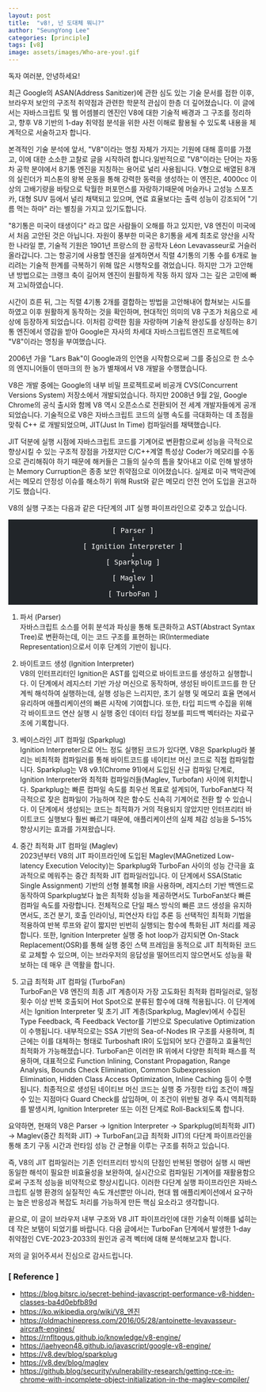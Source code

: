 ```yaml
---
layout: post
title:  "v8!, 넌 도대체 뭐니?"
author: "SeungYong Lee"
categories: [principle]
tags: [v8]
image: assets/images/Who-are-you!.gif
---
```

독자 여러분, 안녕하세요!

최근 Google의 ASAN(Address Sanitizer)에 관한 심도 있는 기술 문서를 접한 이후, 브라우저 보안의 구조적 취약점과 관련한 학문적 관심이 한층 더 깊어졌습니다. 이 글에서는 자바스크립트 및 웹 어셈블리 엔진인 V8에 대한 기술적 배경과 그 구조를 정리하고, 향후 V8 기반의 1-day 취약점 분석을 위한 사전 이해로 활용될 수 있도록 내용을 체계적으로 서술하고자 합니다.

본격적인 기술 분석에 앞서, "V8"이라는 명칭 자체가 가지는 기원에 대해 흥미를 가졌고, 이에 대한 소소한 고찰로 글을 시작하려 합니다.일반적으로 "V8"이라는 단어는 자동차 공학 분야에서 8기통 엔진을 지칭하는 용어로 널리 사용됩니다. V형으로 배열된 8개의 실린더가 피스톤의 왕복 운동을 통해 강력한 동력을 생성하는 이 엔진은, 4000cc 이상의 고배기량을 바탕으로 탁월한 퍼포먼스를 자랑하기때문에 머슬카나 고성능 스포츠카, 대형 SUV 등에서 널리 채택되고 있으며, 연료 효율보다는 출력 성능이 강조되어 "기름 먹는 하마" 라는 별칭을 가지고 있기도합니다.

"8기통은 미국이 태생이다" 라고 많은 사람들이 오해를 하고 있지만, V8 엔진이 미국에서 처음 고안된 것은 아닙니다. 자원이 풍부한 미국은 8기통을 세계 최초로 양산을 시작한 나라일 뿐, 기술적 기원은 1901년 프랑스의 한 공학자 Léon Levavasseur로 거슬러올라갑니다. 그는 항공기에 사용할 엔진을 설계하면서 직렬 4기통의 기통 수를 6개로 늘리려는 기술적 한계를 극복하기 위해 많은 시행착오를 겪었습니다. 하지만 그가 고안해낸 방법으로는 크랭크 축이 길어져 엔진이 원활하게 작동 하지 않자 그는 깊은 고민에 빠져 고뇌하였습니다. 

시간이 흐른 뒤, 그는 직렬 4기통 2개를 결합하는 방법을 고안해내어 합쳐보는 시도를 하였고 이후 원활하게 동작하는 것을 확인하며, 현대적인 의미의 V8 구조가 처음으로 세상에 등장하게 되었습니다. 이처럼 강력한 힘을 자랑하며 기술적 완성도를 상징하는 8기통 엔진에서 영감을 받아 Google은 자사의 차세대 자바스크립트엔진 프로젝트에 "V8"이라는 명칭을 부여했습니다.

2006년 가을 "Lars Bak"이 Google과의 인연을 시작함으로써 그를 중심으로 한 소수의 엔지니어들이 덴마크의 한 농가 별채에서 V8 개발을 수행했습니다.

V8은 개발 중에는 Google의 내부 비밀 프로젝트로써 비공개 CVS(Concurrent Versions System) 저장소에서 개발되었습니다. 하지만 2008년 9월 2일, Google Chrome의 공식 출시와 함께 V8 역시 오픈소스로 전환되어 전 세계 개발자들에게 공개되었습니다. 기술적으로 V8은 자바스크립트 코드의 실행 속도를 극대화하는 데 초점을 맞춰 C++ 로 개발되었으며, JIT(Just In Time) 컴파일러를 채택했습니다. 

JIT 덕분에 실행 시점에 자바스크립트 코드를 기계어로 변환함으로써 성능을 극적으로 향상시킬 수 있는 구조적 장점을 가졌지만 C/C++계열 특성상 Coder가 메모리를 수동으로 관리해줘야 하기 때문에 해커들은 그들의 실수의 틈을 찾아내고 이로 인해 발생하는 Memory Curruption은 종종 보안 취약점으로 이어졌습니다. 실제로 미국 백악관에서는 메모리 안정성 이슈를 해소하기 위해 Rust와 같은 메모리 안전 언어 도입을 권고하기도 했습니다.

V8의 실행 구조는 다음과 같은 다단계의 JIT 실행 파이프라인으로 갖추고 있습니다.

<div align="center" style="background-color: rgb(33, 37, 41); padding: 1em;">
<pre style="color: rgb(255, 255, 255); font-size: 1em; margin: 0;">
[ Parser ]
↓
[ Ignition Interpreter ]
↓
[ Sparkplug ]
↓
[ Maglev ]
↓
[ TurboFan ]
</pre>
</div>

1. 파서 (Parser)<br>
자바스크립트 소스를 어휘 분석과 파싱을 통해 토큰화하고 AST(Abstract Syntax Tree)로 변환하는데, 이는 코드 구조를 표현하는 IR(Intermediate Representation)으로서 이후 단계의 기반이 됩니다.

2. 바이트코드 생성 (Ignition Interpreter)<br>
V8의 인터프리터인 Ignition은 AST를 입력으로 바이트코드를 생성하고 실행합니다. 이 단계에서 레지스터 기반 가상 머신으로 동작하며, 생성된 바이트코드를 한 단계씩 해석하여 실행하는데, 실행 성능은 느리지만, 초기 실행 및 메모리 효율 면에서 유리하며 애플리케이션의 빠른 시작에 기여합니다. 또한, 타입 피드백 수집을 위해 각 바이트코드 연산 실행 시 실행 중인 데이터 타입 정보를 피드백 벡터라는 자료구조에 기록합니다.

3. 베이스라인 JIT 컴파일 (Sparkplug)<br>
Ignition Interpreter으로 어느 정도 실행된 코드가 있다면, V8은 Sparkplug라 불리는 비최적화 컴파일러를 통해 바이트코드를 네이티브 머신 코드로 직접 컴파일합니다. Sparkplug는 V8 v9.1(Chrome 91)에서 도입된 신규 컴파일 단계로, Ignition Interpreter와 최적화 컴파일러들(Maglev, Turbofan) 사이에 위치합니다. Sparkplug는 빠른 컴파일 속도를 최우선 목표로 설계되어, TurboFan보다 적극적으로 잦은 컴파일이 가능하며 작은 함수도 신속히 기계어로 전환 할 수 있습니다. 이 단계에서 생성되는 코드는 최적화가 거의 적용되지 않았지만 인터프리터 바이트코드 실행보다 훨씬 빠르기 때문에, 애플리케이션의 실제 체감 성능을 5–15% 향상시키는 효과를 가져왔습니다.

4. 중간 최적화 JIT 컴파일 (Maglev)<br>
2023년부터 V8의 JIT 파이프라인에 도입된 Maglev(MAGnetized Low-latency Execution Velocity)는 Sparkplug와 TurboFan 사이의 성능 간극을 효과적으로 메워주는 중간 최적화 JIT 컴파일러입니다. 이 단계에서 SSA(Static Single Assignment) 기반의 선형 블록형 IR을 사용하며, 레지스터 기반 백엔드로 동작하여 Sparkplug보다 높은 최적화 성능을 제공하면서도 TurboFan보다 빠른 컴파일 속도를 자랑합니다. 전체적으로 단일 패스 방식의 빠른 코드 생성을 유지하면서도, 조건 분기, 호출 인라이닝, 피연산자 타입 추론 등 선택적인 최적화 기법을 적용하여 반복 루프와 같이 짧지만 빈번히 실행되는 함수에 특화된 JIT 처리를 제공합니다.
또한, Ignition Interpreter 실행 중 hot loop가 감지되면 On-Stack Replacement(OSR)를 통해 실행 중인 스택 프레임을 동적으로 JIT 최적화된 코드로 교체할 수 있으며, 이는 브라우저의 응답성을 떨어뜨리지 않으면서도 성능을 확보하는 데 매우 큰 역활을 합니다.

5. 고급 최적화 JIT 컴파일 (TurboFan)<br>
TurboFan은 V8 엔진의 최종 JIT 계층이자 가장 고도화된 최적화 컴파일러로, 일정 횟수 이상 반복 호출되어 Hot Spot으로 분류된 함수에 대해 적용됩니다. 이 단계에서는 Ignition Interpreter 및 초기 JIT 계층(Sparkplug, Maglev)에서 수집된 Type Feedback, 즉 Feedback Vector를 기반으로 Speculative Optimization이 수행됩니다. 내부적으로는 SSA 기반의 Sea-of-Nodes IR 구조를 사용하며, 최근에는 이를 대체하는 형태로 Turboshaft IR이 도입되어 보다 간결하고 효율적인 최적화가 가능해졌습니다. TurboFan은 이러한 IR 위에서 다양한 최적화 패스를 적용하며, 대표적으로 Function Inlining, Constant Propagation, Range Analysis, Bounds Check Elimination, Common Subexpression Elimination, Hidden Class Access Optimization, Inline Caching 등이 수행됩니다. 최종적으로 생성된 네이티브 머신 코드는 실행 중 가정한 타입 조건이 깨질 수 있는 지점마다 Guard Check를 삽입하며, 이 조건이 위반될 경우 즉시 역최적화를 발생시켜, Ignition Interpreter 또는 이전 단계로 Roll-Back되도록 합니다.

요약하면, 현재의 V8은 Parser → Ignition Interpreter → Sparkplug(비최적화 JIT) → Maglev(중간 최적화 JIT) → TurboFan(고급 최적화 JIT)의 다단계 파이프라인을 통해 초기 구동 시간과 런타임 성능 간 균형을 이루는 구조를 취하고 있습니다.

즉, V8의 JIT 컴파일러는 기존 인터프리터 방식의 단점인 반복된 명령어 실행 시 매번 동일한 해석이 필요한 비효율성을 보완하여, 실시간으로 컴파일된 기계어를 재활용함으로써 구조적 성능을 비약적으로 향상시킵니다. 이러한 다단계 실행 파이프라인은 자바스크립트 실행 환경의 실질적인 속도 개선뿐만 아니라, 현대 웹 애플리케이션에서 요구하는 높은 반응성과 복잡도 처리를 가능하게 만든 핵심 요소라고 생각합니다.

끝으로, 이 글이 브라우저 내부 구조와 V8 JIT 파이프라인에 대한 기술적 이해를 넓히는 데 작은 보탬이 되었기를 바랍니다.
다음 글에서는 TurboFan 단계에서 발생한 1-day 취약점인 CVE-2023-2033의 원인과 공격 벡터에 대해 분석해보고자 합니다.

저의 글 읽어주셔서 진심으로 감사드립니다.

### [ Reference ]
- https://blog.bitsrc.io/secret-behind-javascript-performance-v8-hidden-classes-ba4d0ebfb89d
- https://ko.wikipedia.org/wiki/V8_엔진
- https://oldmachinepress.com/2016/05/28/antoinette-levavasseur-aircraft-engines/
- https://rnfltpgus.github.io/knowledge/v8-engine/
- https://jaehyeon48.github.io/javascript/google-v8-engine/
- https://v8.dev/blog/sparkplug
- https://v8.dev/blog/maglev
- https://github.blog/security/vulnerability-research/getting-rce-in-chrome-with-incomplete-object-initialization-in-the-maglev-compiler/